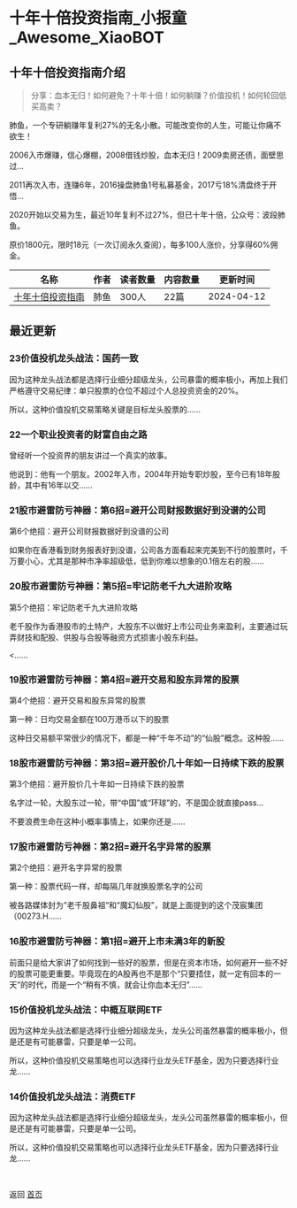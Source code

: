 # 十年十倍投资指南_小报童_Awesome_XiaoBOT

## 十年十倍投资指南介绍
> 分享：血本无归！如何避免？十年十倍！如何躺赚？价值投机！如何轮回低买高卖？    
    
肺鱼，一个专研躺赚年复利27%的无名小散。可能改变你的人生，可能让你痛不欲生！    
    
2006入市爆赚，信心爆棚，2008借钱炒股，血本无归！2009卖房还债，面壁思过...    
    
2011再次入市，连赚6年，2016操盘肺鱼1号私募基金，2017亏18%清盘终于开悟...    
    
2020开始以交易为生，最近10年复利不过27%，但已十年十倍，公众号：波段肺鱼。    
    
原价1800元，限时18元（一次订阅永久查阅），每多100人涨价，分享得60%佣金。  
  


|名称|作者|读者数量|内容数量|更新时间|
|---|---|---|---|---|
|[十年十倍投资指南](https://xiaobot.net/p/cfzytzzn?refer=0b133df9-27dc-423b-8101-639049001c13)|肺鱼|300人|22篇|2024-04-12|

## 最近更新
### 23价值投机龙头战法：国药一致

因为这种龙头战法都是选择行业细分超级龙头，公司暴雷的概率极小，再加上我们严格遵守交易纪律：单只股票的仓位不超过个人总投资资金的20%。

所以，这种价值投机交易策略关键是目标龙头股票的......

### 22一个职业投资者的财富自由之路

曾经听一个投资界的朋友讲过一个真实的故事。



他说到：他有一个朋友。2002年入市，2004年开始专职炒股，至今已有18年股龄，其中有16年以交......

### 21股市避雷防亏神器：第6招=避开公司财报数据好到没谱的公司

第6个绝招：避开公司财报数据好到没谱的公司

如果你在香港看到财务报表好到没谱，公司各方面看起来完美到不行的股票时，千万要小心，尤其是那种市净率超级低，低到你难以想象的0.1倍左右的股......

### 20股市避雷防亏神器：第5招=牢记防老千九大进阶攻略

第5个绝招：牢记防老千九大进阶攻略

老千股作为香港股市的土特产，大股东不以做好上市公司业务来盈利，主要通过玩弄财技和配股、供股与合股等融资方式损害小股东利益。

<......

### 19股市避雷防亏神器：第4招=避开交易和股东异常的股票

第4个绝招：避开交易和股东异常的股票

第一种：日均交易金额在100万港币以下的股票

这种日交易额平常很少的情况下，都是一种“千年不动”的“仙股”概念。这种股......

### 18股市避雷防亏神器：第3招=避开股价几十年如一日持续下跌的股票

第3个绝招：避开股价几十年如一日持续下跌的股票

名字过一轮，大股东过一轮，带“中国”或“环球”的，不是国企就直接pass...

不要浪费生命在这种小概率事情上，如果你还是......

### 17股市避雷防亏神器：第2招=避开名字异常的股票

第2个绝招：避开名字异常的股票

第一种：股票代码一样，却每隔几年就换股票名字的公司

被各路媒体封为”老千股鼻祖“和“魔幻仙股”，就是上面提到的这个茂宸集团（00273.H......

### 16股市避雷防亏神器：第1招=避开上市未满3年的新股

前面只是给大家讲了如何找到一些好的股票，但是在资本市场，如何避开一些不好的股票可能更重要。毕竟现在的A股再也不是那个“只要捂住，就一定有回本的一天”的时代，而是一个“稍有不慎，就会让你血本无归”......

### 15价值投机龙头战法：中概互联网ETF

因为这种龙头战法都是选择行业细分超级龙头，龙头公司虽然暴雷的概率极小，但是还是有可能暴雷，只要是单一公司。

所以，这种价值投机交易策略也可以选择行业龙头ETF基金，因为只要选择行业龙......

### 14价值投机龙头战法：消费ETF

因为这种龙头战法都是选择行业细分超级龙头，龙头公司虽然暴雷的概率极小，但是还是有可能暴雷，只要是单一公司。

所以，这种价值投机交易策略也可以选择行业龙头ETF基金，因为只要选择行业龙......


<a href="https://github.com/Reno9527/awesome-xiaobot" style="color: white; text-decoration: none;">awesome-xiaobot</a>

返回 [首页](../README.md)
